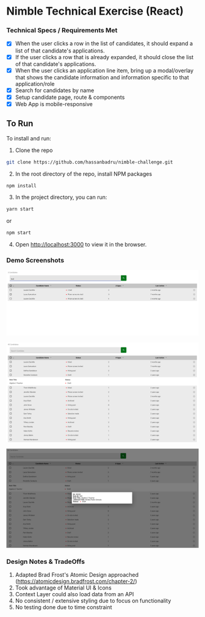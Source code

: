 # Nimble Technical Exercise (React)
<p>

### Technical Specs / Requirements Met
- [x] When the user clicks a row in the list of candidates, it should expand a list of that candidate's applications.
- [x] If the user clicks a row that is already expanded, it should close the list of that candidate's applications.
- [x] When the user clicks an application line item, bring up a modal/overlay that shows the candidate information and information specific to that application/role
- [x] Search for candidates by name
- [x] Setup candidate page, route & components
- [x] Web App is mobile-responsive
  
## To Run
To install and run:

1. Clone the repo
```sh
git clone https://github.com/hassanbadru/nimble-challenge.git
```
2. In the root directory of the repo, install NPM packages
```sh
npm install
```
3. In the project directory, you can run:
```sh
yarn start
```
or

```sh
npm start
```
4. Open [http://localhost:3000](http://localhost:3000) to view it in the browser.



### Demo Screenshots

![Product Screen Shot - original][product-screenshot-original]

![Product Screen Shot - expanded][product-screenshot-expanded]

![Product Screen Shot - Modal][product-screenshot-modal]

### Design Notes & TradeOffs
1. Adapted Brad Frost's Atomic Design approached (https://atomicdesign.bradfrost.com/chapter-2/)
2. Took advantage of Material UI & Icons
3. Context Layer could also load data from an API  
4. No consistent / extensive styling due to focus on functionality
5. No testing done due to time constraint



<!-- MARKDOWN LINKS & IMAGES -->
[product-screenshot-original]: public/original.png
[product-screenshot-expanded]: public/expanded.png
[product-screenshot-modal]: public/modal.png
